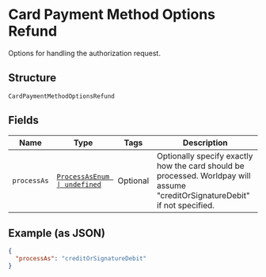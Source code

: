 
# Card Payment Method Options Refund

Options for handling the authorization request.

## Structure

`CardPaymentMethodOptionsRefund`

## Fields

| Name | Type | Tags | Description |
|  --- | --- | --- | --- |
| `processAs` | [`ProcessAsEnum \| undefined`](../../doc/models/process-as-enum.md) | Optional | Optionally specify exactly how the card should be processed. Worldpay will assume "creditOrSignatureDebit" if not specified. |

## Example (as JSON)

```json
{
  "processAs": "creditOrSignatureDebit"
}
```

